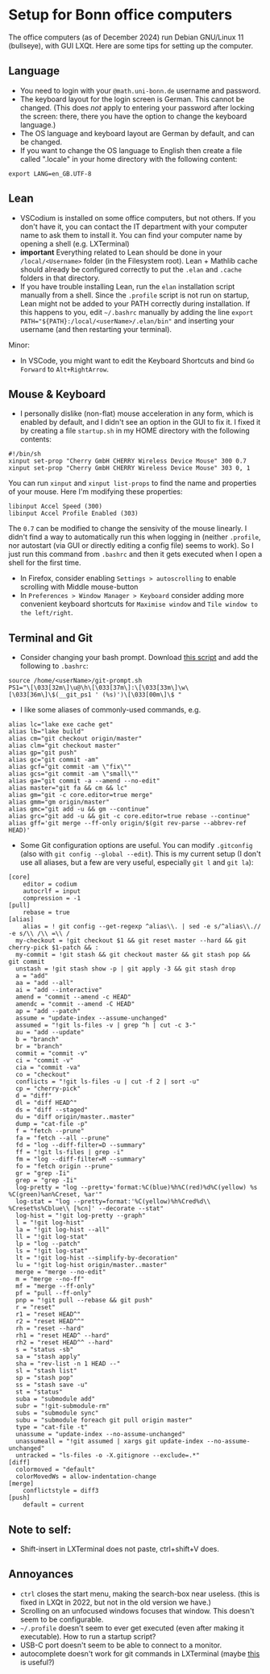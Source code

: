 # Setup for Bonn office computers

The office computers (as of December 2024) run Debian GNU/Linux 11 (bullseye), with GUI LXQt.
Here are some tips for setting up the computer.

## Language

* You need to login with your `@math.uni-bonn.de` username and password.
* The keyboard layout for the login screen is German. This cannot be changed. (This does *not* apply to entering your password after locking the screen: there, there you have the option to change the keyboard language.)
* The OS language and keyboard layout are German by default, and can be changed. 
* If you want to change the OS language to English then create a file called ".locale" in your home directory with the following content:
```
export LANG=en_GB.UTF-8
```

## Lean

* VSCodium is installed on some office computers, but not others. If you don't have it, you can contact the IT department with your computer name to ask them to install it. You can find your computer name by opening a shell (e.g. LXTerminal) 
* **important** Everything related to Lean should be done in your `/local/<Username>` folder (in the Filesystem root). Lean + Mathlib cache should already be configured correctly to put the `.elan` and `.cache` folders in that directory.
* If you have trouble installing Lean, run the `elan` installation script manually from a shell. Since the `.profile` script is not run on startup, Lean might not be added to your PATH correctly during installation. If this happens to you, edit `~/.bashrc` manually by adding the line `export PATH="${PATH}:/local/<userName>/.elan/bin"` and inserting your username (and then restarting your terminal).

Minor:
* In VSCode, you might want to edit the Keyboard Shortcuts and bind `Go Forward` to `Alt+RightArrow`.

## Mouse & Keyboard

* I personally dislike (non-flat) mouse acceleration in any form, which is enabled by default, and I didn't see an option in the GUI to fix it.
I fixed it by creating a file `startup.sh` in my HOME directory with the following contents:
```
#!/bin/sh
xinput set-prop "Cherry GmbH CHERRY Wireless Device Mouse" 300 0.7
xinput set-prop "Cherry GmbH CHERRY Wireless Device Mouse" 303 0, 1
```
You can run `xinput` and `xinput list-props` to find the name and properties of your mouse. Here I'm modifying these properties:
```
libinput Accel Speed (300)
libinput Accel Profile Enabled (303)
```
The `0.7` can be modified to change the sensivity of the mouse linearly.
I didn't find a way to automatically run this when logging in (neither `.profile`, nor autostart (via GUI or directly editing a config file) seems to work). So I just run this command from `.bashrc` and then it gets executed when I open a shell for the first time.

* In Firefox, consider enabling `Settings > autoscrolling` to enable scrolling with Middle mouse-button
* In `Preferences > Window Manager > Keyboard` consider adding more convenient keyboard shortcuts for `Maximise window` and `Tile window to the left/right`.

## Terminal and Git

* Consider changing your bash prompt. Download [this script](https://github.com/git/git/blob/master/contrib/completion/git-prompt.sh) and add the following to `.bashrc`:
```
source /home/<userName>/git-prompt.sh
PS1="\[\033[32m\]\u@\h\[\033[37m\]:\[\033[33m\]\w\[\033[36m\]\$(__git_ps1 ' (%s)')\[\033[00m\]\$ "
```
* I like some aliases of commonly-used commands, e.g.
```
alias lc="lake exe cache get"
alias lb="lake build"
alias cm="git checkout origin/master"
alias clm="git checkout master"
alias gp="git push"
alias gc="git commit -am"
alias gcf="git commit -am \"fix\""
alias gcs="git commit -am \"small\""
alias ga="git commit -a --amend --no-edit"
alias master="git fa && cm && lc"
alias gm="git -c core.editor=true merge"
alias gmm="gm origin/master"
alias gmc="git add -u && gm --continue"
alias grc="git add -u && git -c core.editor=true rebase --continue"
alias gff='git merge --ff-only origin/$(git rev-parse --abbrev-ref HEAD)'
```
* Some Git configuration options are useful. You can modify `.gitconfig` (also with `git config --global --edit`). This is my current setup (I don't use all aliases, but a few are very useful, especially `git l` and `git la`):
```
[core]
	editor = codium
	autocrlf = input
	compression = -1
[pull]
	rebase = true
[alias]
	alias = ! git config --get-regexp ^alias\\. | sed -e s/^alias\\.// -e s/\\ /\\ =\\ /
  my-checkout = !git checkout $1 && git reset master --hard && git cherry-pick $1-patch && :
  my-commit = !git stash && git checkout master && git stash pop && git commit
  unstash = !git stash show -p | git apply -3 && git stash drop
  a = "add"
  aa = "add --all"
  ai = "add --interactive"
  amend = "commit --amend -c HEAD"
  amendc = "commit --amend -C HEAD"
  ap = "add --patch"
  assume = "update-index --assume-unchanged"
  assumed = "!git ls-files -v | grep ^h | cut -c 3-"
  au = "add --update"
  b = "branch"
  br = "branch"
  commit = "commit -v"
  ci = "commit -v"
  cia = "commit -va"
  co = "checkout"
  conflicts = "!git ls-files -u | cut -f 2 | sort -u"
  cp = "cherry-pick"
  d = "diff"
  dl = "diff HEAD^"
  ds = "diff --staged"
  du = "diff origin/master..master"
  dump = "cat-file -p"
  f = "fetch --prune"
  fa = "fetch --all --prune"
  fd = "log --diff-filter=D --summary"
  ff = "!git ls-files | grep -i"
  fm = "log --diff-filter=M --summary"
  fo = "fetch origin --prune"
  gr = "grep -Ii"
  grep = "grep -Ii"
  log-pretty = "log --pretty='format:%C(blue)%h%C(red)%d%C(yellow) %s %C(green)%an%Creset, %ar'"
  log-stat = "log --pretty=format:'%C(yellow)%h%Cred%d\\ %Creset%s%Cblue\\ [%cn]' --decorate --stat"
  log-hist = "!git log-pretty --graph"
  l = "!git log-hist"
  la = "!git log-hist --all"
  ll = "!git log-stat"
  lp = "log --patch"
  ls = "!git log-stat"
  lt = "!git log-hist --simplify-by-decoration"
  lu = "!git log-hist origin/master..master"
  merge = "merge --no-edit"
  m = "merge --no-ff"
  mf = "merge --ff-only"
  pf = "pull --ff-only"
  pnp = "!git pull --rebase && git push"
  r = "reset"
  r1 = "reset HEAD^"
  r2 = "reset HEAD^^"
  rh = "reset --hard"
  rh1 = "reset HEAD^ --hard"
  rh2 = "reset HEAD^^ --hard"
  s = "status -sb"
  sa = "stash apply"
  sha = "rev-list -n 1 HEAD --"
  sl = "stash list"
  sp = "stash pop"
  ss = "stash save -u"
  st = "status"
  suba = "submodule add"
  subr = "!git-submodule-rm"
  subs = "submodule sync"
  subu = "submodule foreach git pull origin master"
  type = "cat-file -t"
  unassume = "update-index --no-assume-unchanged"
  unassumeall = "!git assumed | xargs git update-index --no-assume-unchanged"
  untracked = "ls-files -o -X.gitignore --exclude=.*"
[diff]
  colormoved = "default"
  colorMovedWs = allow-indentation-change
[merge]
	conflictstyle = diff3
[push]
	default = current
```

## Note to self:
* Shift-insert in LXTerminal does not paste, ctrl+shift+V does.

## Annoyances
* `ctrl` closes the start menu, making the search-box near useless. (this is fixed in LXQt in 2022, but not in the old version we have.)
* Scrolling on an unfocused windows focuses that window. This doesn't seem to be configurable.
* `~/.profile` doesn't seem to ever get executed (even after making it executable). How to run a startup script?
* USB-C port doesn't seem to be able to connect to a monitor.
* autocomplete doesn't work for git commands in LXTerminal (maybe [this](https://stackoverflow.com/questions/12399002/how-to-configure-git-bash-command-line-completion) is useful?)
